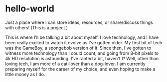 # hello-world
Just a place where I can store ideas, resources, or share/discuss things with others! (This is a project.)

This is where I'll be talking a bit about myself. I love technology, and I have been really excited to watch it evolve as I've gotten older. My first bit of tech was the GameBoy, a spongebob version of it. Since then, I've gotten to witness more technology than I could count, and going from 8-bit pixels to 4k HD resolution is astounding. I've ranted a bit, haven't I? Well, other than loving tech, I am more of a cat-lover than a dog-lover. I am currently preparing myself for the career of my choice, and even hoping to make a little money as I do.
